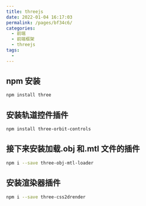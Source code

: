 ```yaml
---
title: threejs
date: 2022-01-04 16:17:03
permalink: /pages/bf34c6/
categories:
  - 前端
  - 前端框架
  - threejs
tags:
  -
---
```


## npm 安装

```bash
npm install three
```

## 安装轨道控件插件

```bash
npm install three-orbit-controls
```

## 接下来安装加载.obj 和.mtl 文件的插件

```bash
npm i --save three-obj-mtl-loader
```

## 安装渲染器插件

```bash
npm i --save three-css2drender
```
